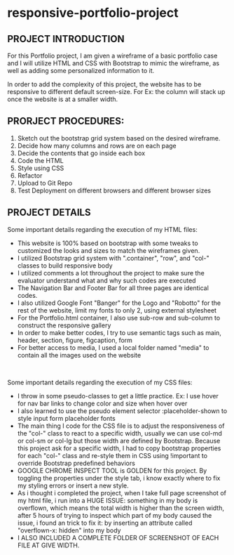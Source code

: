# responsive-portfolio-project

<h2>PROJECT INTRODUCTION</h2>
For this Portfolio project, I am given a wireframe of a basic portfolio case and I will utilize HTML and CSS with Bootstrap to mimic the wireframe, as well as adding some personalized information to it. 

In order to add the complexity of this project, the website has to be responsive to different default screen-size. For Ex: the column will stack up once the website is at a smaller width.
<br>



<h2>PRORJECT PROCEDURES:</h2>

1. Sketch out the bootstrap grid system based on the desired wireframe.
2. Decide how many columns and rows are on each page
3. Decide the contents that go inside each box
4. Code the HTML
5. Style using CSS
6. Refactor
7. Upload to Git Repo
8. Test Deployment on different browsers and different browser sizes


<h2>PROJECT DETAILS</h2>
Some important details regarding the execution of my HTML files:

* This website is 100% based on bootstrap with some tweaks to customized the looks and sizes to match the wireframes given.
* I utilized Bootstrap grid system with ".container", "row", and "col-" classes to build responsive body
* I utilized comments a lot throughout the project to make sure the evaluator understand what and why such codes are executed
* The Navigation Bar and Footer Bar for all three pages are identical codes.
* I also utilized Google Font "Banger" for the Logo and "Robotto" for the rest of the website, limit my fonts to only 2, using external stylesheet
* For the Portfolio.html container, I also use sub-row and sub-column to construct the responsive gallery
* In order to make better codes, I try to use semantic tags such as main, header, section, figure, figcaption, form
* For better access to media, I used a local folder named "media" to contain all the images used on the website
<br>

Some important details regarding the execution of my CSS files:
* I throw in some pseudo-classes to get a little practice. Ex: I use hover for nav bar links to change color and size when hover over
* I also learned to use the pseudo element selector :placeholder-shown to style input form placeholder fonts
* The main thing I code for the CSS file is to adjust the responsiveness of the "col-" class to react to a specific width, usually we can use col-md or col-sm or col-lg but those width are defined by Bootstrap. Because this project ask for a specific width, I had to copy bootstrap properties for each "col-" class and re-style them in CSS using !important to override Bootstrap predefined behaviors
* GOOGLE CHROME INSPECT TOOL is GOLDEN for this project. By toggling the properties under the style tab, i know exactly where to fix my styling errors or insert a new style.
* As i thought i completed the project, when I take full page screenshot of my html file, i run into a HUGE ISSUE: something in my body is overflown, which means the total width is higher than the screen width, after 5 hours of trying to inspect which part of my body caused the issue, i found an trick to fix it: by inserting an attribute called "overflown-x: hidden" into my body
* I ALSO INCLUDED A COMPLETE FOLDER OF SCREENSHOT OF EACH FILE AT GIVE WIDTH.


